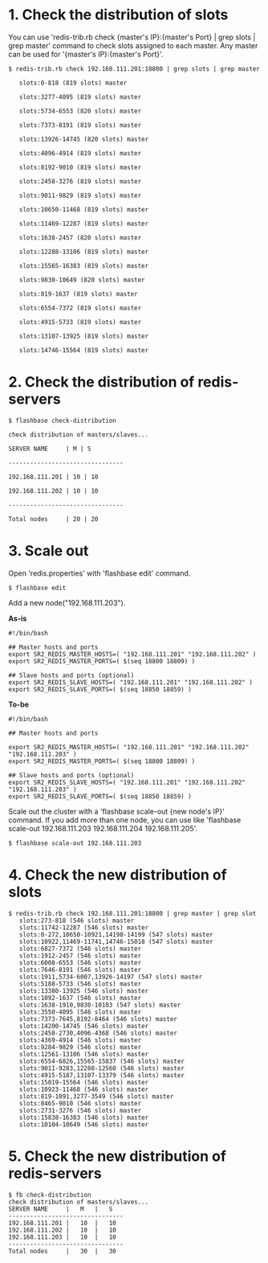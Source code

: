 # 1. Check the distribution of slots

You can use 'redis-trib.rb check {master's IP}:{master's Port} | grep slots | grep master' command to check slots assigned to each master. Any master can be used for '{master's IP}:{master's Port}'.

```
$ redis-trib.rb check 192.168.111.201:18800 | grep slots | grep master

   slots:0-818 (819 slots) master

   slots:3277-4095 (819 slots) master

   slots:5734-6553 (820 slots) master

   slots:7373-8191 (819 slots) master

   slots:13926-14745 (820 slots) master

   slots:4096-4914 (819 slots) master

   slots:8192-9010 (819 slots) master

   slots:2458-3276 (819 slots) master

   slots:9011-9829 (819 slots) master

   slots:10650-11468 (819 slots) master

   slots:11469-12287 (819 slots) master

   slots:1638-2457 (820 slots) master

   slots:12288-13106 (819 slots) master

   slots:15565-16383 (819 slots) master

   slots:9830-10649 (820 slots) master

   slots:819-1637 (819 slots) master

   slots:6554-7372 (819 slots) master

   slots:4915-5733 (819 slots) master

   slots:13107-13925 (819 slots) master

   slots:14746-15564 (819 slots) master
```


# 2. Check the distribution of redis-servers
```
$ flashbase check-distribution

check distribution of masters/slaves...

SERVER NAME     | M | S

--------------------------------

192.168.111.201 | 10 | 10

192.168.111.202 | 10 | 10

--------------------------------

Total nodes     | 20 | 20

```


# 3. Scale out

Open 'redis.properties' with 'flashbase edit' command.
```
$ flashbase edit
```

Add a new node("192.168.111.203").

**As-is**
```
#!/bin/bash

## Master hosts and ports
export SR2_REDIS_MASTER_HOSTS=( "192.168.111.201" "192.168.111.202" )
export SR2_REDIS_MASTER_PORTS=( $(seq 18800 18809) )

## Slave hosts and ports (optional)
export SR2_REDIS_SLAVE_HOSTS=( "192.168.111.201" "192.168.111.202" )
export SR2_REDIS_SLAVE_PORTS=( $(seq 18850 18859) )
```

**To-be**
```
#!/bin/bash

## Master hosts and ports

export SR2_REDIS_MASTER_HOSTS=( "192.168.111.201" "192.168.111.202" "192.168.111.203" )
export SR2_REDIS_MASTER_PORTS=( $(seq 18800 18809) )

## Slave hosts and ports (optional)
export SR2_REDIS_SLAVE_HOSTS=( "192.168.111.201" "192.168.111.202" "192.168.111.203" )
export SR2_REDIS_SLAVE_PORTS=( $(seq 18850 18859) )
```

Scale out the cluster with a 'flashbase scale-out {new node's IP}' command. If you add more than one node, you can use like 'flashbase scale-out 192.168.111.203 192.168.111.204 192.168.111.205'.

```
$ flashbase scale-out 192.168.111.203
```

# 4. Check the new distribution of slots
```
$ redis-trib.rb check 192.168.111.201:18800 | grep master | grep slot
   slots:273-818 (546 slots) master
   slots:11742-12287 (546 slots) master
   slots:0-272,10650-10921,14198-14199 (547 slots) master
   slots:10922,11469-11741,14746-15018 (547 slots) master
   slots:6827-7372 (546 slots) master
   slots:1912-2457 (546 slots) master
   slots:6008-6553 (546 slots) master
   slots:7646-8191 (546 slots) master
   slots:1911,5734-6007,13926-14197 (547 slots) master
   slots:5188-5733 (546 slots) master
   slots:13380-13925 (546 slots) master
   slots:1092-1637 (546 slots) master
   slots:1638-1910,9830-10103 (547 slots) master
   slots:3550-4095 (546 slots) master
   slots:7373-7645,8192-8464 (546 slots) master
   slots:14200-14745 (546 slots) master
   slots:2458-2730,4096-4368 (546 slots) master
   slots:4369-4914 (546 slots) master
   slots:9284-9829 (546 slots) master
   slots:12561-13106 (546 slots) master
   slots:6554-6826,15565-15837 (546 slots) master
   slots:9011-9283,12288-12560 (546 slots) master
   slots:4915-5187,13107-13379 (546 slots) master
   slots:15019-15564 (546 slots) master
   slots:10923-11468 (546 slots) master
   slots:819-1091,3277-3549 (546 slots) master
   slots:8465-9010 (546 slots) master
   slots:2731-3276 (546 slots) master
   slots:15838-16383 (546 slots) master
   slots:10104-10649 (546 slots) master
```

# 5. Check the new distribution of redis-servers
```
$ fb check-distribution
check distribution of masters/slaves...
SERVER NAME	    |	M	|	S
--------------------------------
192.168.111.201	|	10	|	10
192.168.111.202	|	10	|	10
192.168.111.203	|	10	|	10
--------------------------------
Total nodes	    |	30	|	30
```
